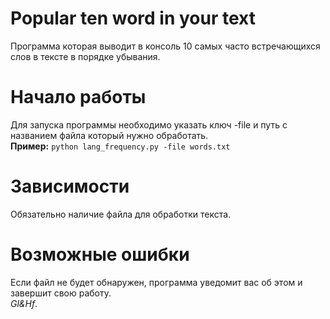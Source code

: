 # Popular ten word in your text
Программа которая выводит в консоль 10 самых часто встречающихся слов в тексте в порядке убывания.
# Начало работы
 Для запуска программы необходимо указать ключ -file и путь с названием файла который нужно обработать.   
**Пример:** `python lang_frequency.py -file words.txt`
# Зависимости
Обязательно наличие файла для обработки текста.
# Возможные ошибки
Если файл не будет обнаружен, программа уведомит вас об этом и завершит свою работу.  
*Gl&Hf*.
